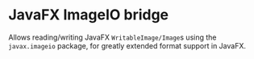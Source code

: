 JavaFX ImageIO bridge
=====================

Allows reading/writing JavaFX `WritableImage/Image`s using the `javax.imageio` package, for greatly extended format support in JavaFX.

